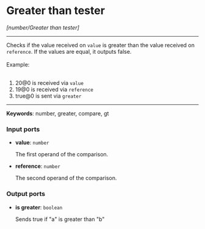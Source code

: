 # Greater than tester

_[number/Greater than tester]_

---

Checks if the value received on `value` is greater than the value received on `reference`. If the values are equal, it outputs false.<br>
<br>
Example:<br>
<br>
1. 20@0 is received via `value`<br>
2. 19@0 is received via `reference`<br>
3. true@0 is sent via `greater`<br>

---

__Keywords__: number, greater, compare, gt

### Input ports

* __value__: ` number `


    The first operand of the comparison.<br>


* __reference__: ` number `


    The second operand of the comparison.<br>

### Output ports

* __is greater__: ` boolean `


    Sends true if "a" is greater than "b"<br>

